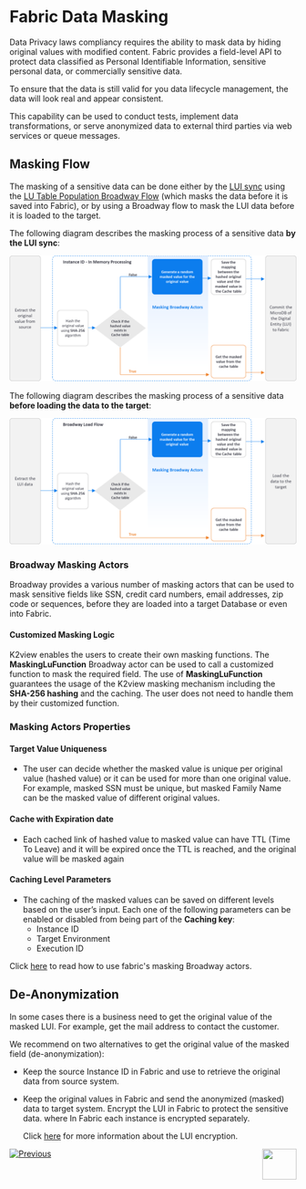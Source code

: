 # Fabric Data Masking

Data Privacy laws compliancy requires the ability to mask data by hiding original values with modified content. 
Fabric provides a field-level API to protect data classified as Personal Identifiable Information, sensitive personal data, or commercially sensitive data.

To ensure that the data is still valid for you data lifecycle management, the data will look real and appear consistent.

This capability can be used to conduct tests, implement data transformations, or serve anonymized data to external third parties via web services or queue messages.


## Masking Flow

 The masking of a sensitive data can be done either by the [LUI sync](/articles/14_sync_LU_instance/01_sync_LUI_overview.md) using the [LU Table Population Broadway Flow](/articles/07_table_population/14_table_population_based_Broadway.md) (which masks the data before it is saved into Fabric), or by using a Broadway flow to mask the LUI data before it is loaded to the target.

The following diagram describes the masking process of a sensitive data **by the LUI sync**:

![masking flow](images/masking_flow.png)



The following diagram describes the masking process of a sensitive data **before loading the data to the target**:

![masking flow](images/masking_flow_load_to_target.png)



### Broadway Masking Actors

Broadway provides a various number of masking actors that can be used to mask sensitive fields like SSN, credit card numbers, email addresses, zip code or sequences, before they are loaded into a target Database or even into Fabric.

#### Customized Masking Logic 

K2view enables the users to create their own masking functions. The **MaskingLuFunction** Broadway actor can be used to call a customized function to mask the required field.  The use of **MaskingLuFunction** guarantees the usage of the K2view masking mechanism including the **SHA-256 hashing** and the caching.  The user does not need to handle them by their customized function.

### Masking Actors Properties

#### Target Value Uniqueness

- The user can decide whether the masked value is unique per original value (hashed value) or it can be used for more than one original value. For example, masked SSN must be unique, but masked Family Name can be the masked value of different original values. 

#### Cache with Expiration date

- Each cached link of hashed value to masked value can have TTL (Time To Leave) and it will be expired once the TTL is reached, and the original value will be masked again

#### Caching Level Parameters

- The caching of the masked values can be saved on different levels based on the user’s input. Each one of the following parameters can be enabled or disabled from being part of the **Caching key**:
  - Instance ID
  - Target Environment
  - Execution ID

Click [here](/articles/19_Broadway/actors/07_masking_and_sequence_actors.md) to read how to use fabric's masking Broadway actors.

## De-Anonymization

In some cases there is a business need to get the original value of the masked LUI. For example, get the mail address to contact the customer. 

We recommend on two alternatives to get the original value of the masked field (de-anonymization):

- Keep the source Instance ID in Fabric and use to retrieve the original data from source system.

- Keep the original values in Fabric and send the anonymized (masked) data to target system. Encrypt the LUI in Fabric to protect the sensitive data. where In Fabric each instance is encrypted separately.

  Click [here](/articles/26_fabric_security/03_fabric_LUI_encryption.md) for more information about the LUI encryption.

[![Previous](/articles/images/Previous.png)](/articles/26_fabric_security/05_fabric_webservices_security.md)[<img align="right" width="60" height="54" src="/articles/images/Next.png">](/articles/26_fabric_security/07_user_IAM_overview.md)

